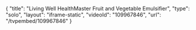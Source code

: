{
    "title": "Living Well HealthMaster Fruit and Vegetable Emulsifier",
    "type": "solo",
    "layout": "iframe-static",
    "videoId": "109967846",
    "url": "\/tvpembed\/109967846"
}